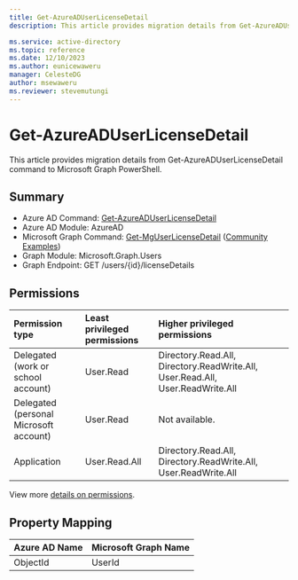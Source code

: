 ```yaml
---
title: Get-AzureADUserLicenseDetail
description: This article provides migration details from Get-AzureADUserLicenseDetail command to Microsoft Graph PowerShell.

ms.service: active-directory
ms.topic: reference
ms.date: 12/10/2023
ms.author: eunicewaweru
manager: CelesteDG
author: msewaweru
ms.reviewer: stevemutungi
---
```


# Get-AzureADUserLicenseDetail

This article provides migration details from Get-AzureADUserLicenseDetail command to Microsoft Graph PowerShell.

## Summary

+ Azure AD Command: [Get-AzureADUserLicenseDetail](/powershell/module/azuread/get-azureaduserlicensedetail)
+ Azure AD Module: AzureAD
+ Microsoft Graph Command: [Get-MgUserLicenseDetail](/powershell/module/microsoft.graph.users/get-mguserlicensedetail) ([Community Examples](https://github.com/orgs/msgraph/discussions?discussions_q=Get-MgUserLicenseDetail))
+ Graph Module: Microsoft.Graph.Users
+ Graph Endpoint:  GET /users/{id}/licenseDetails

## Permissions

|Permission type|Least privileged permissions|Higher privileged permissions|
|:---|:---|:---|
|Delegated (work or school account)|User.Read|Directory.Read.All, Directory.ReadWrite.All, User.Read.All, User.ReadWrite.All|
|Delegated (personal Microsoft account)|User.Read|Not available.|
|Application|User.Read.All|Directory.Read.All, Directory.ReadWrite.All, User.ReadWrite.All|

View more [details on permissions](/graph/api/user-list-licensedetails#permissions).

## Property Mapping

|Azure AD Name|Microsoft Graph Name|
|---|---|
|ObjectId|UserId|